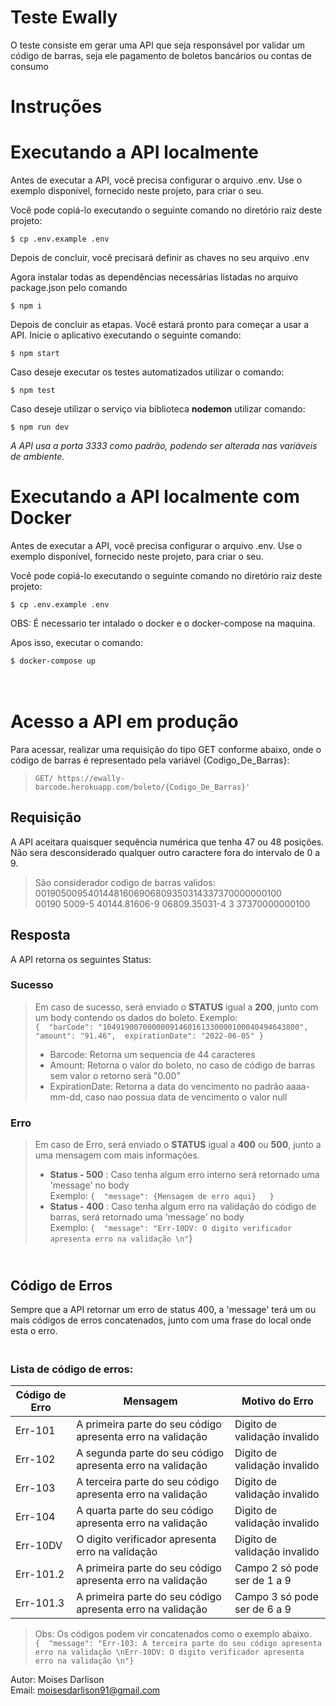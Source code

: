 # Teste Ewally

O teste consiste em gerar uma API que seja responsável por validar um código de barras, seja ele pagamento de boletos bancários ou contas de consumo

# Instruções

# Executando a API localmente

Antes de executar a API, você precisa configurar o arquivo .env. Use o exemplo disponível, fornecido neste projeto, para criar o seu.

Você pode copiá-lo executando o seguinte comando no diretório raiz deste projeto:

`$ cp .env.example .env`

Depois de concluir, você precisará definir as chaves no seu arquivo .env

Agora instalar todas as dependências necessárias listadas no arquivo package.json pelo comando 

`$ npm i`

Depois de concluir as etapas. Você estará pronto para começar a usar a API. Inicie o aplicativo executando o seguinte comando:

`$ npm start`

Caso deseje executar os testes automatizados utilizar o comando:

`$ npm test`

Caso deseje utilizar o serviço via biblioteca **nodemon** utilizar comando:

`$ npm run dev`

_A API usa a porta 3333 como padrão, podendo ser alterada nas variáveis de ambiente._

# Executando a API localmente com Docker

Antes de executar a API, você precisa configurar o arquivo .env. Use o exemplo disponível, fornecido neste projeto, para criar o seu.

Você pode copiá-lo executando o seguinte comando no diretório raiz deste projeto:

`$ cp .env.example .env`

OBS: É necessario ter intalado o docker e o docker-compose na maquina.

Apos isso, executar o comando:

`$ docker-compose up`

# </br>Acesso a API em produção
Para acessar, realizar uma requisição do tipo GET conforme abaixo, onde o código de barras é representado pela variável {Codigo_De_Barras}:</br>

>`GET/ https://ewally-barcode.herokuapp.com/boleto/{Codigo_De_Barras}'`

##  Requisição 
A API aceitara quaisquer sequência numérica que tenha 47 ou 48 posições. Não sera desconsiderado qualquer outro caractere fora do intervalo de 0 a 9.
>São considerador codigo de barras validos: </br>
>00190500954014481606906809350314337370000000100 </br>
>00190 5009-5 40144.81606-9 06809.35031-4 3 37370000000100


## Resposta
A API retorna os seguintes Status:
### Sucesso
> Em caso de sucesso, será enviado o **STATUS** igual a **200**, junto com um body contendo os dados do boleto. Exemplo:</br>
> `{  "barCode": "10491900700000091460161330000100040494643800",  "amount": "91.46",  expirationDate": "2022-06-05"	}`
> * Barcode: Retorna um sequencia de 44 caracteres
> * Amount: Retorna o valor do boleto, no caso de código de barras sem valor o retorno será "0.00"
> * ExpirationDate: Retorna a data do vencimento no padrão aaaa-mm-dd, caso nao possua data de vencimento o valor null

### Erro
> Em caso de Erro, será enviado o **STATUS** igual a **400** ou **500**,  junto a uma mensagem com mais informações.  
> * **Status - 500** :  Caso tenha algum erro interno será retornado uma 'message' no body </br>
> Exemplo: `{  "message": {Mensagem de erro aqui}	}`
> * **Status - 400** :  Caso tenha algum erro na validação do código de barras, será retornado uma 'message' no body</br>
> Exemplo: `{  "message": "Err-10DV: O digito verificador apresenta erro na validação \n"`}


## </br> Código de Erros 
Sempre que a API retornar um erro de status 400, a 'message'  terá um ou mais códigos de erros concatenados, junto com uma frase do local onde esta o erro.

### </br> Lista de código de erros:

|Código de Erro| Mensagem     								        |Motivo do Erro	  			    |
|--------------|----------------------------------------------------|-------------------------------|
|Err-101  |A primeira parte do seu código apresenta erro na validação | Digito de validação invalido  | 
|Err-102  |A segunda parte do seu código apresenta erro na validação 	| Digito de validação invalido  |
|Err-103  |A terceira parte do seu código apresenta erro na validação | Digito de validação invalido  |
|Err-104  |A quarta parte do seu código apresenta erro na validação 	| Digito de validação invalido  |
|Err-10DV |O digito verificador apresenta erro na validação 	        | Digito de validação invalido  |
|Err-101.2|A primeira parte do seu código apresenta erro na validação 	| Campo 2 só pode ser de 1 a 9   |
|Err-101.3|A primeira parte do seu código apresenta erro na validação 	| Campo 3 só pode ser de 6 a 9  |

> Obs: Os códigos podem vir concatenados  como o exemplo abaixo.</br>
`{  "message": "Err-103: A terceira parte do seu código apresenta erro na validação \nErr-10DV: O digito verificador apresenta erro na validação \n"}`

Autor: Moises Darlison </br>
Email: moisesdarlison91@gmail.com
